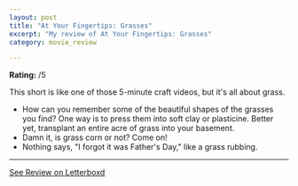 ```yaml
---
layout: post
title: "At Your Fingertips: Grasses"
excerpt: "My review of At Your Fingertips: Grasses"
category: movie_review

---
```


**Rating:** /5

This short is like one of those 5-minute craft videos, but it's all about grass.

* How can you remember some of the beautiful shapes of the grasses you find? One way is to press them into soft clay or plasticine. Better yet, transplant an entire acre of grass into your basement.
* Damn it, is grass corn or not? Come on!
* Nothing says, "I forgot it was Father's Day," like a grass rubbing.


<hr>

[See Review on Letterboxd](https://boxd.it/8WBG0n)
